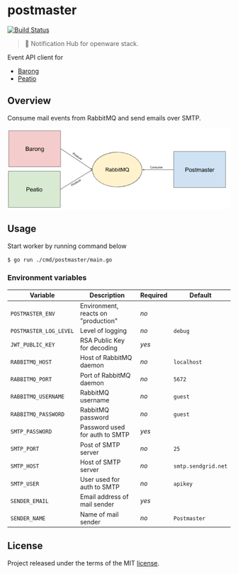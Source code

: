 # postmaster

[![Build Status](https://ci.microkube.com/api/badges/openware/postmaster/status.svg)](https://ci.microkube.com/openware/postmaster)

> :incoming_envelope: Notification Hub for openware stack.

Event API client for

* [Barong](https://www.github.com/rubykube/barong)
* [Peatio](https://www.github.com/rubykube/patio)

## Overview

Consume mail events from RabbitMQ and send emails over SMTP.

![Overview](./resources/overview.png)

## Usage

Start worker by running command below

```sh
$ go run ./cmd/postmaster/main.go
```

### Environment variables

| Variable               | Description                          | Required | Default              |
|------------------------|--------------------------------------|----------|----------------------|
| `POSTMASTER_ENV`       | Environment, reacts on "production"  | *no*     |                      |
| `POSTMASTER_LOG_LEVEL` | Level of logging                     | *no*     | `debug`              |
| `JWT_PUBLIC_KEY`       | RSA Public Key for decoding          | *yes*    |                      |
| `RABBITMQ_HOST`        | Host of RabbitMQ daemon              | *no*     | `localhost`          |
| `RABBITMQ_PORT`        | Port of RabbitMQ daemon              | *no*     | `5672`               |
| `RABBITMQ_USERNAME`    | RabbitMQ username                    | *no*     | `guest`              |
| `RABBITMQ_PASSWORD`    | RabbitMQ password                    | *no*     | `guest`              |
| `SMTP_PASSWORD`        | Password used for auth to SMTP       | *yes*    |                      |
| `SMTP_PORT`            | Post of SMTP server                  | *no*     | `25`                 |
| `SMTP_HOST`            | Host of SMTP server                  | *no*     | `smtp.sendgrid.net`  |
| `SMTP_USER`            | User used for auth to SMTP           | *no*     | `apikey`             |
| `SENDER_EMAIL`         | Email address of mail sender         | *yes*    |                      |
| `SENDER_NAME `         | Name of mail sender                  | *no*     | `Postmaster`         |

## License

Project released under the terms of the MIT [license](./LICENSE).
